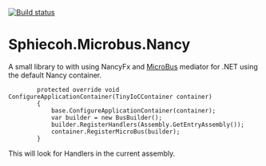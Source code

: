 
[![Build status](https://ci.appveyor.com/api/projects/status/1dkne7irva7vr8d8?svg=true)](https://ci.appveyor.com/project/sphiecoh/sphiecoh-microbus-nancy)
# Sphiecoh.Microbus.Nancy
A small library to with using NancyFx and [MicroBus](https://github.com/Lavinski/Enexure.MicroBus) mediator for .NET using the default Nancy container.
```
        protected override void ConfigureApplicationContainer(TinyIoCContainer container)
        {
            base.ConfigureApplicationContainer(container);
            var builder = new BusBuilder();
            builder.RegisterHandlers(Assembly.GetEntryAssembly());
            container.RegisterMicroBus(builder);
        }
 ```
 This will look for Handlers in the current assembly.
